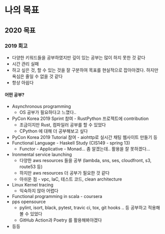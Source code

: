 # 나의 목표

## 2020 목표

### 2019 회고 

* 다양한 키워드들을 공부하였지만 깊이 있는 공부는 많이 하지 못한 것 같다
* 시간 관리 실패
* 하고 싶은 것, 할 수 있는 것을 잘 구분하여 목표를 현실적으로 잡아야겠다. 하지만 욕심은 줄일 수 없을 것 같다
* 항상 아쉽다

#### 어떤 공부?

* Asynchronous programming
  * OS 공부가 필요하다고 느꼈다..
* PyCon Korea 2019 Sprint 참여 - RustPython 프로젝트에 contribution
  * 조금이지만 Rust, 컴파일러 공부를 할 수 있었다
  * CPython 에 대해 더 공부해보고 싶다
* PyCon Korea 2019 Tutorial 참여 - aiohttp로 실시간 채팅 웹사이트 만들기 등
* Functional Language - Haskell Study \(CIS149 - spring 13\)
  * Functor - Applicative - Monad... 좀 알겠는데.. 활용을 잘 못하겠다...
* Ironmental service launching
  * 다양한 aws resources 들을 공부 \(lambda, sns, ses, cloudfront, s3, route53 등\)
  * 하지만 aws resources 더 공부가 필요한 것 같다
  * 아쉬운 점 - vpc, IaC, 테스트 코드, clean architecture
* Linux Kernel tracing
  * 익숙하지 않아 어렵다 
* Functional programming in scala - coursera
* pps opensource
  * pylint, isort, black, pytest, travic ci, tox, git hooks .. 등 공부하고 적용해 볼 수 있었다
  * GitHub Action과 Poetry 를 활용해봐야겠다
* 등등 

#### 

